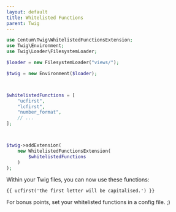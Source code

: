 ```yaml
---
layout: default
title: Whitelisted Functions
parent: Twig
---
```




```php
use Centum\Twig\WhitelistedFunctionsExtension;
use Twig\Environment;
use Twig\Loader\FilesystemLoader;

$loader = new FilesystemLoader("views/");

$twig = new Environment($loader);



$whitelistedFunctions = [
    "ucfirst",
    "lcfirst",
    "number_format",
    // ...
];



$twig->addExtension(
    new WhitelistedFunctionsExtension(
        $whitelistedFunctions
    )
);
```

Within your Twig files, you can now use these functions:

```twig
{{ ucfirst('the first letter will be capitalised.') }}
```

For bonus points, set your whitelisted functions in a config file. ;)
